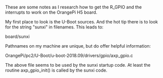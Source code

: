 These are some notes as I research how to get the R_GPIO and
the interrupts to work on the OrangePi H5 board.

My first place to look is the U-Boot sources.
And the hot tip there is to look for the string "sunxi"
in filenames.  This leads to:

board/sunxi

Pathnames on my machine are unique, but do offer helpful
information:

OrangePi/pc2/U-Boot/u-boot-2018.09/drivers/gpio/axp_gpio.c

The above file seems to be used by the sunxi startup code.
At least the routine axp_gpio_init() is called by the sunxi
code.
